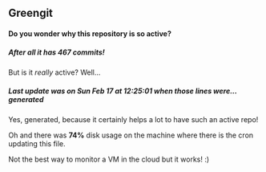 ## Greengit

#### Do you wonder why this repository is so active?

##### After all it has 467 commits!

But is it *really* active? Well...

##### Last update was on Sun Feb 17 at 12:25:01 when those lines were... generated

Yes, generated, because it certainly helps a lot to have such an active repo!

Oh and there was **74%** disk usage on the machine
where there is the cron updating this file.

Not the best way to monitor a VM in the cloud but it works! :)
